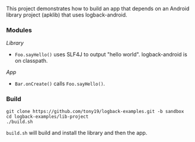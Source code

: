 
This project demonstrates how to build an app that depends on an Android library
project (apklib) that uses logback-android.

### Modules
*Library*

 * `Foo.sayHello()` uses SLF4J to output "hello world". logback-android is on classpath.

*App*

* `Bar.onCreate()` calls `Foo.sayHello()`.

### Build

    git clone https://github.com/tony19/logback-examples.git -b sandbox
    cd logback-examples/lib-project
    ./build.sh

`build.sh` will build and install the library and then the app.

